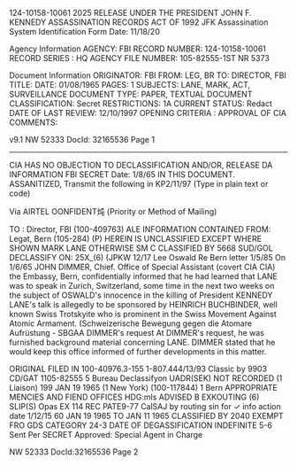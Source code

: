 124-10158-10061
2025 RELEASE UNDER THE PRESIDENT JOHN F. KENNEDY ASSASSINATION RECORDS ACT OF 1992
JFK Assassination System
Identification Form
Date: 11/18/20

Agency Information
AGENCY: FBI
RECORD NUMBER: 124-10158-10061
RECORD SERIES : HQ
AGENCY FILE NUMBER: 105-82555-1ST NR 5373

Document Information
ORIGINATOR: FBI
FROM: LEG, BR
TO: DIRECTOR, FBI
TITLE:
DATE: 01/08/1965
PAGES: 1
SUBJECTS: LANE, MARK, ACT, SURVEILLANCE
DOCUMENT TYPE: PAPER, TEXTUAL DOCUMENT
CLASSIFICATION: Secret
RESTRICTIONS: 1A
CURRENT STATUS: Redact
DATE OF LAST REVIEW: 12/10/1997
OPENING CRITERIA : APPROVAL OF CIA
COMMENTS:

v9.1
NW 52333 DocId: 32165536 Page 1
***
CIA HAS NO OBJECTION TO
DECLASSIFICATION AND/OR,
RELEASE DA INFORMATION
FBI
SECRET
Date: 1/8/65
IN THIS DOCUMENT. ASSANITIZED,
Transmit the following in KP2/11/97 (Type in plain text or code)

Via AIRTEL OONFIDENT炖 (Priority or Method of Mailing)

TO : Director, FBI (100-409763) ALE INFORMATION CONTAINED
FROM: Legat, Bern (105-284) (P) HEREIN IS UNCLASSIFIED
EXCEPT WHERE SHOWN
MARK LANE
OTHERWISE
SM C
CLASSIFIED BY 5668 SUD/GOL
DECLASSIFY ON: 25X_(6)
(JPKW 12/17 Lee Oswald
Re Bern letter 1/5/85
On 1/6/65 JOHN DIMMER, Chief. Office of Special
Assistant (covert CIA CIA) the Embassy, Bern, confidentially
informed that he had learned that LANE was to speak in
Zurich, Switzerland, some time in the next two weeks on the
subject of OSWALD's innocence in the killing of President
KENNEDY LANE's talk is allegedly to be sponsored by
HEINRICH BUCHBINDER, well known Swiss Trotskyite who is
prominent in the Swiss Movement Against Atomic Armament.
(Schweizerische Bewegung gegen die Atomare Aufrüstung - SBGAA
DIMMER's request
At DIMMER's request, he was furnished background
material concerning LANE. DIMMER stated that he would keep
this office informed of further developments in this matter.

ORIGINAL FILED IN 100-40976.3-155
1-807.444/13/93
Classic by 9903 CD/GAT 1105-82555
5 Bureau Declassifyon UADR(SEK) NOT RECORDED
(1 Liaison) 199 JAN 19 1965
(1 New York) (100-117844)
1 Bern APPROPRIATE MENCIES
AND FIEND OFFICES
HDG:mls ADVISED B EXKOUTING
(6) SLIP(S) Opas
EX 114 REC
PATE9-77 CalSAJ
by routing sin for
✓ info action
date 1/12/15
60 JAN 19 1965
TO JAN 11 1965
CLASSIFIED BY 2040
EXEMPT FRO GDS CATEGORY 24-3
DATE OF DEGASSIFICATION INDEFINITE
5-6
Sent Per SECRET
Approved:
Special Agent in Charge

NW 52333 DocId:32165536 Page 2
